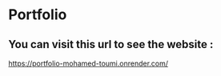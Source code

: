 # Portfolio
## You can visit this url to see the website : 
https://portfolio-mohamed-toumi.onrender.com/